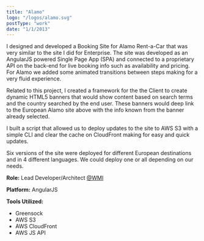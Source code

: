 ```yaml
---
title: "Alamo"
logo: "/logos/alamo.svg"
postType: "work"
date: "1/1/2013"
---
```


I designed and developed a Booking Site for Alamo Rent-a-Car that was very similar to the site I did for Enterprise.  The site was developed as an AngularJS powered Single Page App (SPA) and connected to a proprietary API on the back-end for live booking info such as availability and pricing.  For Alamo we added some animated transitions between steps making for a very fluid experience.

Related to this project, I created a framework for the the Client to create dynamic HTML5 banners that would show content based on search terms and the country searched by the end user. These banners would deep link to the European Alamo site above with the info known from the banner already selected.

I built a script that allowed us to deploy updates to the site to AWS S3 with a simple CLI and clear the cache on CloudFront making for easy and quick updates.

Six versions of the site were deployed for different European destinations and in 4 different languages.  We could deploy one or all depending on our needs.

**Role:** Lead Developer/Architect [@WMI](http://www.worldmedia.net)

**Platform:** AngularJS

**Tools Utilized:**

* Greensock
* AWS S3
* AWS CloudFront
* AWS JS API